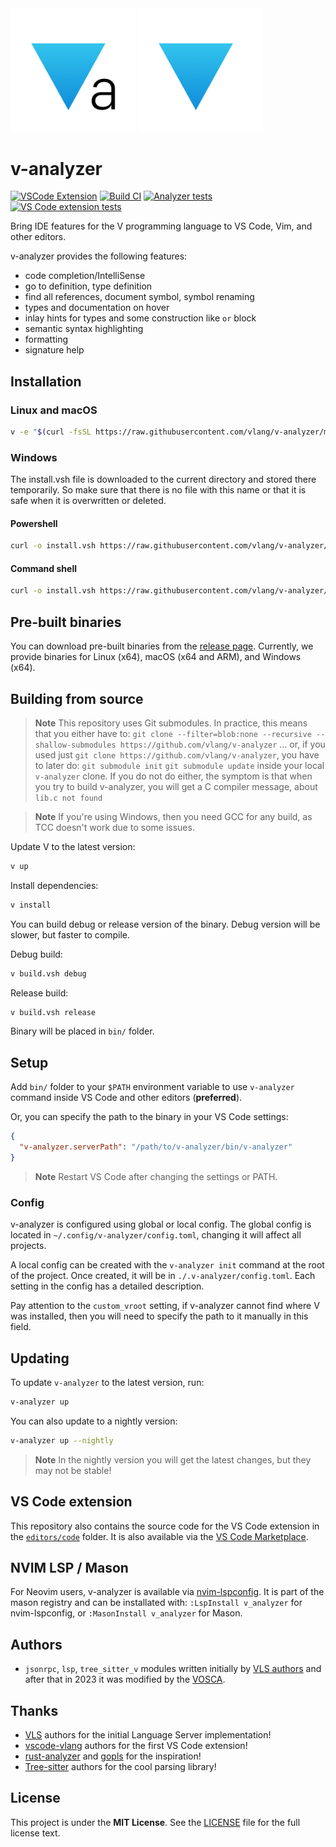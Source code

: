 <img width="200px" src="./docs/cover-light.png#gh-light-mode-only">
<img width="200px" src="./docs/cover-dark.png#gh-dark-mode-only">

# v-analyzer

[![VSCode Extension](https://img.shields.io/badge/VS_Code-extension-25829e?logo=visualstudiocode&logoWidth=10)](https://marketplace.visualstudio.com/items?itemName=VOSCA.vscode-v-analyzer)
[![Build CI](https://github.com/vlang/v-analyzer/actions/workflows/build_ci.yml/badge.svg)](https://github.com/vlang/v-analyzer/actions/workflows/build_ci.yml)
[![Analyzer tests](https://github.com/vlang/v-analyzer/actions/workflows/analyzer_tests.yml/badge.svg)](https://github.com/vlang/v-analyzer/actions/workflows/analyzer_tests.yml)
[![VS Code extension tests](https://github.com/vlang/v-analyzer/actions/workflows/vscode_extension_tests.yml/badge.svg)](https://github.com/vlang/v-analyzer/actions/workflows/vscode_extension_tests.yml)

Bring IDE features for the V programming language to VS Code, Vim, and other editors.

v-analyzer provides the following features:

- code completion/IntelliSense
- go to definition, type definition
- find all references, document symbol, symbol renaming
- types and documentation on hover
- inlay hints for types and some construction like `or` block
- semantic syntax highlighting
- formatting
- signature help

## Installation

### Linux and macOS

```sh
v -e "$(curl -fsSL https://raw.githubusercontent.com/vlang/v-analyzer/main/install.vsh)"
```

### Windows

The install.vsh file is downloaded to the current directory and stored there temporarily.
So make sure that there is no file with this name or that it is safe when it is
overwritten or deleted.

#### Powershell

```sh
curl -o install.vsh https://raw.githubusercontent.com/vlang/v-analyzer/main/install.vsh; v run install.vsh; del install.vsh
```

#### Command shell

```sh
curl -o install.vsh https://raw.githubusercontent.com/vlang/v-analyzer/main/install.vsh && v run install.vsh && del install.vsh
```

## Pre-built binaries

You can download pre-built binaries from the
[release page](https://github.com/vlang/v-analyzer/releases).
Currently, we provide binaries for Linux (x64), macOS (x64 and ARM), and Windows (x64).

## Building from source

> **Note**
> This repository uses Git submodules.
> In practice, this means that you either have to:
> `git clone --filter=blob:none --recursive --shallow-submodules https://github.com/vlang/v-analyzer`
> ... or, if you used just `git clone https://github.com/vlang/v-analyzer`, you have to later do:
> `git submodule init`
> `git submodule update`
> inside your local `v-analyzer` clone.
> If you do not do either, the symptom is that when you try to build v-analyzer, you will get a
> C compiler message, about `lib.c not found`

> **Note**
> If you're using Windows, then you need GCC for any build, as TCC doesn't work
> due to some issues.

Update V to the latest version:

```bash
v up
```

Install dependencies:

```bash
v install
```

You can build debug or release version of the binary.
Debug version will be slower, but faster to compile.

Debug build:

```bash
v build.vsh debug
```

Release build:

```bash
v build.vsh release
```

Binary will be placed in `bin/` folder.

## Setup

Add `bin/` folder to your `$PATH` environment variable to use `v-analyzer`
command inside VS Code and other editors (**preferred**).

Or, you can specify the path to the binary in your VS Code settings:

```json
{
  "v-analyzer.serverPath": "/path/to/v-analyzer/bin/v-analyzer"
}
```

> **Note**
> Restart VS Code after changing the settings or PATH.

### Config

v-analyzer is configured using global or local config.
The global config is located in `~/.config/v-analyzer/config.toml`, changing it will affect all
projects.

A local config can be created with the `v-analyzer init` command at the root of the project.
Once created, it will be in `./.v-analyzer/config.toml`.
Each setting in the config has a detailed description.

Pay attention to the `custom_vroot` setting, if v-analyzer cannot find where V was installed, then
you will need to specify the path to it manually in this field.

## Updating

To update `v-analyzer` to the latest version, run:

```bash
v-analyzer up
```

You can also update to a nightly version:

```bash
v-analyzer up --nightly
```

> **Note**
> In the nightly version you will get the latest changes, but they may not be stable!

## VS Code extension

This repository also contains the source code for the VS Code extension in the
[`editors/code`](https://github.com/vlang/v-analyzer/tree/main/editors/code)
folder.
It is also available via the [VS Code Marketplace](https://marketplace.visualstudio.com/items?itemName=VOSCA.vscode-v-analyzer).

## NVIM LSP / Mason

For Neovim users, v-analyzer is available via [nvim-lspconfig](https://github.com/neovim/nvim-lspconfig/blob/master/doc/server_configurations.md#v_analyzer).
It is part of the mason registry and can be installated with:
`:LspInstall v_analyzer` for nvim-lspconfig, or `:MasonInstall v_analyzer` for Mason.

## Authors

- `jsonrpc`, `lsp`, `tree_sitter_v` modules written initially by
  [VLS authors](https://github.com/vlang/vls) and after that in 2023 it was modified by the
  [VOSCA](https://github.com/vlang-association).

## Thanks

- [VLS](https://github.com/vlang/vls) authors for the initial Language Server implementation!
- [vscode-vlang](https://github.com/vlang/vscode-vlang) authors for the first VS Code extension!
- [rust-analyzer](https://github.com/rust-lang/rust-analyzer)
  and
  [gopls](https://github.com/golang/tools/tree/master/gopls)
  for the inspiration!
- [Tree-sitter](https://github.com/tree-sitter/tree-sitter) authors for the cool parsing library!

## License

This project is under the **MIT License**.
See the
[LICENSE](https://github.com/vlang/v-analyzer/blob/main/LICENSE)
file for the full license text.

